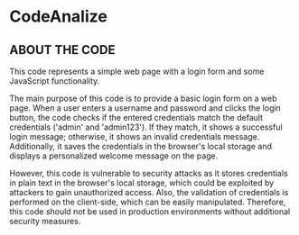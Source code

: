 # CodeAnalize

## ABOUT THE CODE 

This code represents a simple web page with a login form and some JavaScript functionality.

The main purpose of this code is to provide a basic login form on a web page. When a user enters a username and password and clicks the login button, the code checks if the entered credentials match the default credentials ('admin' and 'admin123'). If they match, it shows a successful login message; otherwise, it shows an invalid credentials message. Additionally, it saves the credentials in the browser's local storage and displays a personalized welcome message on the page.

However, this code is vulnerable to security attacks as it stores credentials in plain text in the browser's local storage, which could be exploited by attackers to gain unauthorized access. Also, the validation of credentials is performed on the client-side, which can be easily manipulated. Therefore, this code should not be used in production environments without additional security measures.